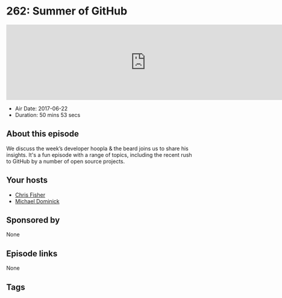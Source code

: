 # 262: Summer of GitHub

<iframe src="https://player.fireside.fm/v2/MLf2ZzhC+9g3UFsOq?theme=dark" width="740" height="200" frameborder="0" scrolling="no"></iframe>

* Air Date: 2017-06-22
* Duration: 50 mins 53 secs

## About this episode

We discuss the week’s developer hoopla & the beard joins us to share his insights. It's a fun episode with a range of topics, including the recent rush to GitHub by a number of open source projects.

## Your hosts
* [Chris Fisher](https://coder.show/hosts/chrislas)
* [Michael Dominick](https://coder.show/hosts/michael)

## Sponsored by

None



## Episode links

None



## Tags

